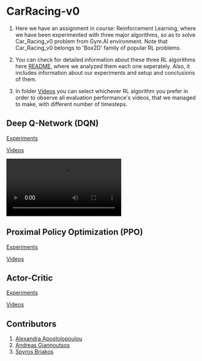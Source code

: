 # CarRacing-v0

1. Here we have an assignment in course: Reinforcement Learning, where we have been experimented with three major algorithms, so as to solve Car_Racing_v0 problem from Gym.AI environment. Note that Car_Racing_v0 belongs to 'Box2D' family of popular RL problems. 

2. You can check for detailed information about these three RL algorithms here [README](https://github.com/spympr/car_racer_gym/tree/), where we analyzed them each one seperately. Also, it includes information about our experiments and setup and conclusions of them.

3. In folder [Videos](https://github.com/spympr/car_racer_gym/tree/main/Videos) you can select whichever RL algorithm you prefer in order to observe all evaluation performance's videos, that we managed to make, with different number of timesteps.

## Deep Q-Network (DQN)

[Experiments](https://wandb.ai/andreas_giannoutsos/gym_car_racer/reports/DQN-Experiments---Vmlldzo0OTU0NzQ)

[Videos](https://github.com/spympr/car_racer_gym/tree/main/Videos/DQN)

![](https://github.com/spympr/car_racer_gym/tree/main/Videos/DQN/Steps_2000.mp4)


## Proximal Policy Optimization (PPO)

[Experiments](https://wandb.ai/andreas_giannoutsos/gym_car_racer/reports/DQN-Experiments---Vmlldzo0OTU0NzQ)

[Videos](https://github.com/spympr/car_racer_gym/tree/main/Videos/PPO)

## Actor-Critic

[Experiments](https://wandb.ai/andreas_giannoutsos/gym_car_racer/reports/DQN-Experiments---Vmlldzo0OTU0NzQ)

[Videos](https://github.com/spympr/car_racer_gym/tree/main/Videos/A2C)


## Contributors
1. [Alexandra Apostolopoulou](https://github.com/alexaapo)
2. [Andreas Giannoutsos](https://github.com/AGiannoutsos)
3. [Spyros Briakos](https://github.com/spympr)
